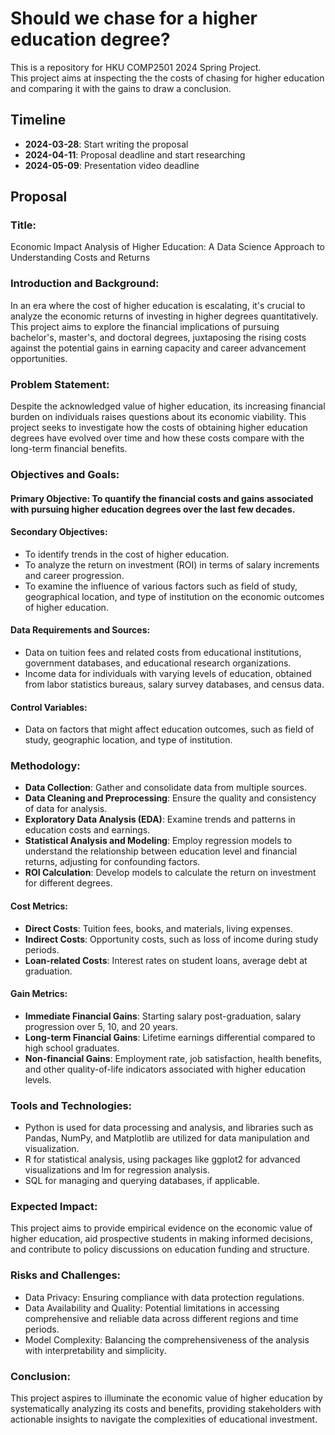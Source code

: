 # Should we chase for a higher education degree?
This is a repository for HKU COMP2501 2024 Spring Project.<br>
This project aims at inspecting the the costs of chasing for higher education and comparing it with the gains to draw a conclusion.

## Timeline
<p>
  
- **2024-03-28**: Start writing the proposal
- **2024-04-11**: Proposal deadline and start researching
- **2024-05-09**: Presentation video deadline
</p>

## Proposal
### Title:
Economic Impact Analysis of Higher Education: A Data Science Approach to Understanding Costs and Returns

### Introduction and Background:
In an era where the cost of higher education is escalating, it's crucial to analyze the economic returns of investing in higher degrees quantitatively. This project aims to explore the financial implications of pursuing bachelor's, master's, and doctoral degrees, juxtaposing the rising costs against the potential gains in earning capacity and career advancement opportunities.

### Problem Statement:
Despite the acknowledged value of higher education, its increasing financial burden on individuals raises questions about its economic viability. This project seeks to investigate how the costs of obtaining higher education degrees have evolved over time and how these costs compare with the long-term financial benefits.

### Objectives and Goals:
#### Primary Objective: To quantify the financial costs and gains associated with pursuing higher education degrees over the last few decades.
#### Secondary Objectives:
- To identify trends in the cost of higher education.
- To analyze the return on investment (ROI) in terms of salary increments and career progression.
- To examine the influence of various factors such as field of study, geographical location, and type of institution on the economic outcomes of higher education.
#### Data Requirements and Sources:
- Data on tuition fees and related costs from educational institutions, government databases, and educational research organizations.
- Income data for individuals with varying levels of education, obtained from labor statistics bureaus, salary survey databases, and census data.
#### Control Variables: 
- Data on factors that might affect education outcomes, such as field of study, geographic location, and type of institution.
### Methodology:
- **Data Collection**: Gather and consolidate data from multiple sources.
- **Data Cleaning and Preprocessing**: Ensure the quality and consistency of data for analysis.
- **Exploratory Data Analysis (EDA)**: Examine trends and patterns in education costs and earnings.
- **Statistical Analysis and Modeling**: Employ regression models to understand the relationship between education level and financial returns, adjusting for confounding factors.
- **ROI Calculation**: Develop models to calculate the return on investment for different degrees.
#### Cost Metrics:
- **Direct Costs**: Tuition fees, books, and materials, living expenses.
- **Indirect Costs**: Opportunity costs, such as loss of income during study periods.
- **Loan-related Costs**: Interest rates on student loans, average debt at graduation.
#### Gain Metrics:
- **Immediate Financial Gains**: Starting salary post-graduation, salary progression over 5, 10, and 20 years.
- **Long-term Financial Gains**: Lifetime earnings differential compared to high school graduates.
- **Non-financial Gains**: Employment rate, job satisfaction, health benefits, and other quality-of-life indicators associated with higher education levels.
### Tools and Technologies:
- Python is used for data processing and analysis, and libraries such as Pandas, NumPy, and Matplotlib are utilized for data manipulation and visualization.
- R for statistical analysis, using packages like ggplot2 for advanced visualizations and lm for regression analysis.
- SQL for managing and querying databases, if applicable.
### Expected Impact:
This project aims to provide empirical evidence on the economic value of higher education, aid prospective students in making informed decisions, and contribute to policy discussions on education funding and structure.
### Risks and Challenges:
- Data Privacy: Ensuring compliance with data protection regulations.
- Data Availability and Quality: Potential limitations in accessing comprehensive and reliable data across different regions and time periods.
- Model Complexity: Balancing the comprehensiveness of the analysis with interpretability and simplicity.
### Conclusion:
This project aspires to illuminate the economic value of higher education by systematically analyzing its costs and benefits, providing stakeholders with actionable insights to navigate the complexities of educational investment.

